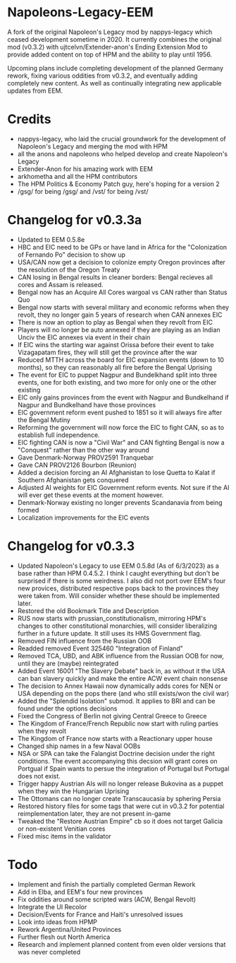 # Napoleons-Legacy-EEM
A fork of the original Napoleon's Legacy mod by nappys-legacy which ceased development sometime in 2020. It currently combines the original mod (v0.3.2)  with ujtcelvn/Extender-anon's Ending Extension Mod to provide added content on top of HPM and the ability to play until 1956. 

Upcoming plans include completing development of the planned Germany rework, fixing various oddities from v0.3.2, and eventually adding completely new content. As well as continually integrating new applicable updates from EEM.

# Credits
- nappys-legacy, who laid the crucial groundwork for the development of Napoleon's Legacy and merging the mod with HPM
- all the anons and napoleons who helped develop and create Napoleon's Legacy
- Extender-Anon for his amazing work with EEM
- arkhometha and all the HPM contributors
- The HPM Politics & Economy Patch guy, here's hoping for a version 2
- /gsg/ for being /gsg/ and /vst/ for being /vst/

# Changelog for v0.3.3a
- Updated to EEM 0.5.8e
- HBC and EIC need to be GPs or have land in Africa for the "Colonization of Fernando Po" decision to show up
- USA/CAN now get a decision to colonize empty Oregon provinces after the resolution of the Oregon Treaty
- CAN losing in Bengal results in cleaner borders: Bengal recieves all cores and Assam is released.
- Bengal now has an Acquire All Cores wargoal vs CAN rather than Status Quo
- Bengal now starts with several military and economic reforms when they revolt, they no longer gain 5 years of research when CAN annexes EIC
- There is now an option to play as Bengal when they revolt from EIC
- Players will no longer be auto annexed if they are playing as an Indian Unciv the EIC annexes via event in their chain
- If EIC wins the starting war against Orissa before their event to take Vizagapatam fires, they will still get the province after the war
- Reduced MTTH across the board for EIC expansion events (down to 10 months), so they can reasonably all fire before the Bengal Uprising
- The event for EIC to puppet Nagpur and Bundelkhand split into three events, one for both existing, and two more for only one or the other existing
- EIC only gains provinces from the event with Nagpur and Bundkelhand if Nagpur and Bundkelhand have those provinces
- EIC government reform event pushed to 1851 so it will always fire after the Bengal Mutiny
- Reforming the government will now force the EIC to fight CAN, so as to establish full independence.
- EIC fighting CAN is now a "Civil War" and CAN fighting Bengal is now a "Conquest" rather than the other way around
- Gave Denmark-Norway PROV2591 Tranquebar
- Gave CAN PROV2126 Bourbon (Reunion)
- Added a decision forcing an AI Afghanistan to lose Quetta to Kalat if Southern Afghanistan gets conquered
- Adjusted AI weights for EIC Government reform events. Not sure if the AI will ever get these events at the moment however.
- Denmark-Norway existing no longer prevents Scandanavia from being formed
- Localization improvements for the EIC events


# Changelog for v0.3.3
- Updated Napoleon's Legacy to use EEM 0.5.8d (As of 6/3/2023) as a base rather than HPM 0.4.5.2. I think I caught everything but don't be surprised if there is some weirdness. I also did not port over EEM's four new provices, distributed respective pops back to the provinces they were taken from. Will consider whether these should be implemented later.
- Restored the old Bookmark Title and Description
- RUS now starts with prussian_constitutionalism, mirroring HPM's changes to other constitutional monarchies, will consider liberalizing further in a future update. It still uses its HMS Government flag.
- Removed FIN influence from the Russian OOB
- Readded removed Event 325460 "Integration of Finland"
- Removed TCA, UBD, and ABK influence from the Russian OOB for now, until they are (maybe) reintegrated
- Added Event 16001 "The Slavery Debate" back in, as without it the USA can ban slavery quickly and make the entire ACW event chain nonsense
- The decision to Annex Hawaii now dynamically adds cores for NEN or USA depending on the pops there (and who still exists/won the civil war)
- Added the "Splendid Isolation" submod. It applies to BRI and can be found under the options decisions
- Fixed the Congress of Berlin not giving Central Greece to Greece
- The Kingdom of France/French Republic now start with ruling parties when they revolt
- The Kingdom of France now starts with a Reactionary upper house
- Changed ship names in a few Naval OOBs
- NSA or SPA can take the Falangist Doctrine decision under the right conditions. The event accompanying this decsion will grant cores on Portgual if Spain wants to persue the integration of Portugal but Portugal does not exist.
- Trigger happy Austrian AIs will no longer release Bukovina as a puppet when they win the Hungarian Uprising
- The Ottomans can no longer create Transcaucasia by sphering Persia
- Restored history files for some tags that were cut in v0.3.2 for potential reimplementation later, they are not present in-game
- Tweaked the "Restore Austrian Empire" cb so it does not target Galicia or non-existent Venitian cores
- Fixed misc items in the validator

# Todo
- Implement and finish the partially completed German Rework
- Add in Elba, and EEM's four new provinces
- Fix oddities around some scripted wars (ACW, Bengal Revolt)
- Integrate the UI Recolor
- Decision/Events for France and Haiti's unresolved issues
- Look into ideas from HPMP
- Rework Argentina/United Provinces
- Further flesh out North America
- Research and implement planned content from even older versions that was never completed
